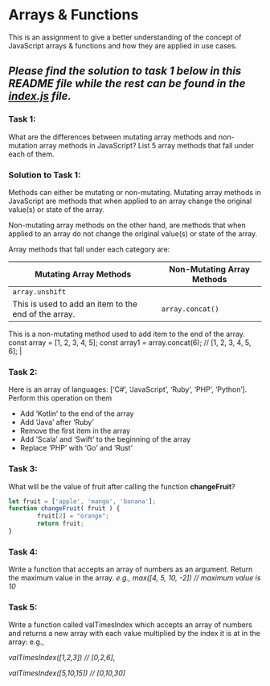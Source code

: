 # Arrays & Functions

This is an assignment to give a better understanding of the concept of JavaScript arrays & functions and how they are applied in use cases.

## *Please find the solution to task 1 below in this README file while the rest can be found in the [index.js](./index.js) file.*

### Task 1:
What are the differences between mutating array methods and non-mutation array methods in JavaScript? List 5 array methods that fall under each of them.

### Solution to Task 1:
Methods can either be mutating or non-mutating. Mutating array methods in JavaScript are methods that when applied to an array change the original value(s) or state of the array. 

Non-mutating array methods on the other hand, are methods that when applied to an array do not change the original value(s) or state of the array.

Array methods that fall under each category are:

| Mutating Array Methods | Non-Mutating Array Methods |
| ---------------------- | ---------------------- |
| ` array.unshift `
This is used to add an item to the end of the array. | ` array.concat() `
This is a non-mutating method used to add item to the end of the array.
const array = [1, 2, 3, 4, 5];
const array1 = array.concat(6); // [1, 2, 3, 4, 5, 6]; |


### Task 2:
Here is an array of languages: [‘C#’, ‘JavaScript’, ‘Ruby’, ‘PHP’, ‘Python’]. Perform this operation on them 
-   Add ‘Kotlin’ to the end of the array
-   Add ‘Java’ after ‘Ruby’
-   Remove the first item in the array
-   Add ’Scala’ and ‘Swift’ to the beginning of the array
-   Replace ‘PHP’ with ‘Go’ and ‘Rust’


### Task 3:
What will be the value of fruit after calling the function **changeFruit**?

```javascript
let fruit = ['apple', 'mango', 'banana'];
function changeFruit( fruit ) {
        fruit[2] = "orange";
        return fruit;
}
```


### Task 4:
Write a function that accepts an array of numbers as an argument. Return the maximum value in the array.
*e.g., max([4, 5, 10, -2]) // maximum value is 10*


### Task 5:
Write a function called valTimesIndex which accepts an array of numbers and returns a new array with each value multiplied by the index it is at in the array:
e.g.,

*valTimesIndex([1,2,3]) // [0,2,6]*,
     
*valTimesIndex([5,10,15]) // [0,10,30]*